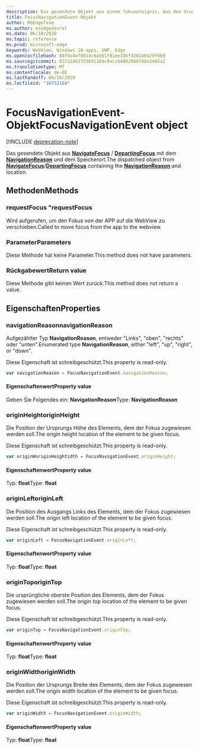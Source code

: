 ```yaml
---
description: Das gesendete Objekt aus einem fokusereignis, das den Grund und die Position der Navigation enthält
title: FocusNavigationEvent-Objekt
author: MSEdgeTeam
ms.author: msedgedevrel
ms.date: 06/10/2020
ms.topic: reference
ms.prod: microsoft-edge
keywords: WebView, Windows 10-apps, UWP, Edge
ms.openlocfilehash: 88f0a4ef8834c6e851f81ee10bf4202a0429f969
ms.sourcegitcommit: 037a2d62333691104c9accb4862968f80a3465a2
ms.translationtype: MT
ms.contentlocale: de-DE
ms.lasthandoff: 06/18/2020
ms.locfileid: "10752164"
---
```

# <span data-ttu-id="d627c-104">FocusNavigationEvent-Objekt</span><span class="sxs-lookup"><span data-stu-id="d627c-104">FocusNavigationEvent object</span></span>  

[!INCLUDE [deprecation-note](../includes/deprecation-note.md)]  

<span data-ttu-id="d627c-105">Das gesendete Objekt aus [**NavigateFocus**](../webview.md#navigatefocus) / [**DepartingFocus**](../webview.md#departingfocus) mit dem [**NavigationReason**](#navigationreason) und dem Speicherort.</span><span class="sxs-lookup"><span data-stu-id="d627c-105">The dispatched object from [**NavigateFocus**](../webview.md#navigatefocus)/[**DepartingFocus**](../webview.md#departingfocus) containing the [**NavigationReason**](#navigationreason) and location.</span></span>  

## <span data-ttu-id="d627c-106">Methoden</span><span class="sxs-lookup"><span data-stu-id="d627c-106">Methods</span></span>  

### <span data-ttu-id="d627c-107">requestFocus "</span><span class="sxs-lookup"><span data-stu-id="d627c-107">requestFocus</span></span>  

<span data-ttu-id="d627c-108">Wird aufgerufen, um den Fokus von der APP auf die WebView zu verschieben.</span><span class="sxs-lookup"><span data-stu-id="d627c-108">Called to move focus from the app to the webview.</span></span>  

### <span data-ttu-id="d627c-109">Parameter</span><span class="sxs-lookup"><span data-stu-id="d627c-109">Parameters</span></span>  

<span data-ttu-id="d627c-110">Diese Methode hat keine Parameter.</span><span class="sxs-lookup"><span data-stu-id="d627c-110">This method does not have parameters.</span></span>  

### <span data-ttu-id="d627c-111">Rückgabewert</span><span class="sxs-lookup"><span data-stu-id="d627c-111">Return value</span></span>  

<span data-ttu-id="d627c-112">Diese Methode gibt keinen Wert zurück.</span><span class="sxs-lookup"><span data-stu-id="d627c-112">This method does not return a value.</span></span>  

## <span data-ttu-id="d627c-113">Eigenschaften</span><span class="sxs-lookup"><span data-stu-id="d627c-113">Properties</span></span>  

### <span data-ttu-id="d627c-114">navigationReason</span><span class="sxs-lookup"><span data-stu-id="d627c-114">navigationReason</span></span>  

<span data-ttu-id="d627c-115">Aufgezählter Typ **NavigationReason**, entweder "Links", "oben", "rechts" oder "unten".</span><span class="sxs-lookup"><span data-stu-id="d627c-115">Enumerated type **NavigationReason**, either "left", "up", "right", or "down".</span></span>  

<span data-ttu-id="d627c-116">Diese Eigenschaft ist schreibgeschützt.</span><span class="sxs-lookup"><span data-stu-id="d627c-116">This property is read-only.</span></span>  

```javascript
var navigationReason = FocusNavigationEvent.navigationReason;
```  

#### <span data-ttu-id="d627c-117">Eigenschaftenwert</span><span class="sxs-lookup"><span data-stu-id="d627c-117">Property value</span></span>  

<span data-ttu-id="d627c-118">Geben Sie Folgendes ein: **NavigationReason**</span><span class="sxs-lookup"><span data-stu-id="d627c-118">Type: **NavigationReason**</span></span>  

### <span data-ttu-id="d627c-119">originHeight</span><span class="sxs-lookup"><span data-stu-id="d627c-119">originHeight</span></span>  

<span data-ttu-id="d627c-120">Die Position der Ursprungs Höhe des Elements, dem der Fokus zugewiesen werden soll.</span><span class="sxs-lookup"><span data-stu-id="d627c-120">The origin height location of the element to be given focus.</span></span>  

<span data-ttu-id="d627c-121">Diese Eigenschaft ist schreibgeschützt.</span><span class="sxs-lookup"><span data-stu-id="d627c-121">This property is read-only.</span></span>  

```javascript
var originWoriginHeightidth = FocusNavigationEvent.originHeight;
```  

#### <span data-ttu-id="d627c-122">Eigenschaftenwert</span><span class="sxs-lookup"><span data-stu-id="d627c-122">Property value</span></span>  

<span data-ttu-id="d627c-123">Typ: **float**</span><span class="sxs-lookup"><span data-stu-id="d627c-123">Type: **float**</span></span>  

### <span data-ttu-id="d627c-124">originLeft</span><span class="sxs-lookup"><span data-stu-id="d627c-124">originLeft</span></span>  

<span data-ttu-id="d627c-125">Die Position des Ausgangs Links des Elements, dem der Fokus zugewiesen werden soll.</span><span class="sxs-lookup"><span data-stu-id="d627c-125">The origin left location of the element to be given focus.</span></span>  

<span data-ttu-id="d627c-126">Diese Eigenschaft ist schreibgeschützt.</span><span class="sxs-lookup"><span data-stu-id="d627c-126">This property is read-only.</span></span>  

```javascript
var originLeft = FocusNavigationEvent.originLeft;
```  

#### <span data-ttu-id="d627c-127">Eigenschaftenwert</span><span class="sxs-lookup"><span data-stu-id="d627c-127">Property value</span></span>  

<span data-ttu-id="d627c-128">Typ: **float**</span><span class="sxs-lookup"><span data-stu-id="d627c-128">Type: **float**</span></span>  

### <span data-ttu-id="d627c-129">originTop</span><span class="sxs-lookup"><span data-stu-id="d627c-129">originTop</span></span>  

<span data-ttu-id="d627c-130">Die ursprüngliche oberste Position des Elements, dem der Fokus zugewiesen werden soll.</span><span class="sxs-lookup"><span data-stu-id="d627c-130">The origin top location of the element to be given focus.</span></span>  

<span data-ttu-id="d627c-131">Diese Eigenschaft ist schreibgeschützt.</span><span class="sxs-lookup"><span data-stu-id="d627c-131">This property is read-only.</span></span>  

```javascript
var originTop = FocusNavigationEvent.originTop;
```  

#### <span data-ttu-id="d627c-132">Eigenschaftenwert</span><span class="sxs-lookup"><span data-stu-id="d627c-132">Property value</span></span>  

<span data-ttu-id="d627c-133">Typ: **float**</span><span class="sxs-lookup"><span data-stu-id="d627c-133">Type: **float**</span></span>  

### <span data-ttu-id="d627c-134">originWidth</span><span class="sxs-lookup"><span data-stu-id="d627c-134">originWidth</span></span>  

<span data-ttu-id="d627c-135">Die Position der Ursprungs Breite des Elements, dem der Fokus zugewiesen werden soll.</span><span class="sxs-lookup"><span data-stu-id="d627c-135">The origin width location of the element to be given focus.</span></span>  

<span data-ttu-id="d627c-136">Diese Eigenschaft ist schreibgeschützt.</span><span class="sxs-lookup"><span data-stu-id="d627c-136">This property is read-only.</span></span>  

```javascript
var originWidth = FocusNavigationEvent.originWidth;
```  

#### <span data-ttu-id="d627c-137">Eigenschaftenwert</span><span class="sxs-lookup"><span data-stu-id="d627c-137">Property value</span></span>  

<span data-ttu-id="d627c-138">Typ: **float**</span><span class="sxs-lookup"><span data-stu-id="d627c-138">Type: **float**</span></span>  
